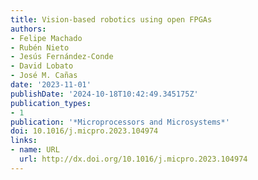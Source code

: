 ```yaml
---
title: Vision-based robotics using open FPGAs
authors:
- Felipe Machado
- Rubén Nieto
- Jesús Fernández-Conde
- David Lobato
- José M. Cañas
date: '2023-11-01'
publishDate: '2024-10-18T10:42:49.345175Z'
publication_types:
- 1
publication: '*Microprocessors and Microsystems*'
doi: 10.1016/j.micpro.2023.104974
links:
- name: URL
  url: http://dx.doi.org/10.1016/j.micpro.2023.104974
---
```

